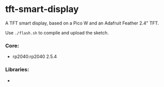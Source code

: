 # tft-smart-display

A TFT smart display, based on a Pico W and an Adafruit Feather 2.4" TFT.

Use `./flash.sh` to compile and upload the sketch.

### Core:

* rp2040:rp2040 2.5.4

### Libraries:

* <TBD>
